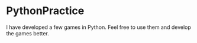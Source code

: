 # PythonPractice

I have developed a few games in Python.
Feel free to use them and develop the games better.
